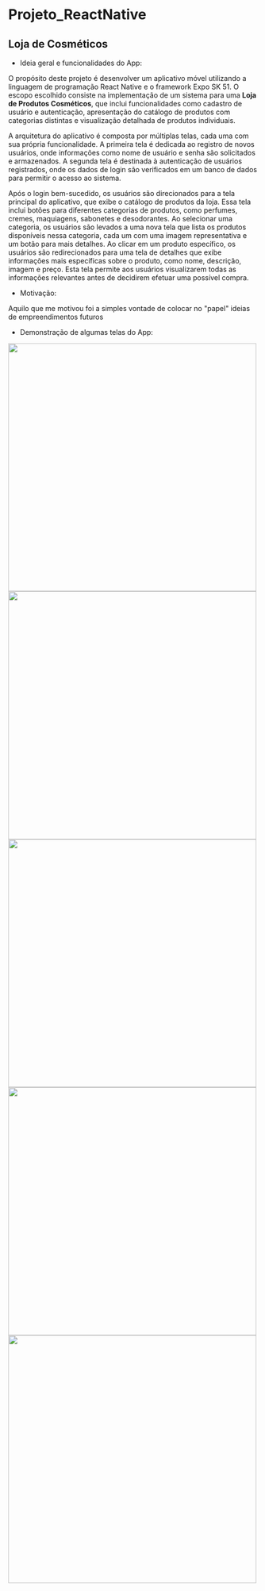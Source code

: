 # Projeto_ReactNative
## Loja de Cosméticos

- Ideia geral e funcionalidades do App:

O propósito deste projeto é desenvolver um aplicativo móvel utilizando a linguagem de programação React Native e o framework Expo SK 51. O escopo escolhido consiste na implementação de um sistema para uma **Loja de Produtos Cosméticos**, que inclui funcionalidades como cadastro de usuário e autenticação, apresentação do catálogo de produtos com categorias distintas e visualização detalhada de produtos individuais.

A arquitetura do aplicativo é composta por múltiplas telas, cada uma com sua própria funcionalidade. A primeira tela é dedicada ao registro de novos usuários, onde informações como nome de usuário e senha são solicitados e armazenados. 
A segunda tela é destinada à autenticação de usuários registrados, onde os dados de login são verificados em um banco de dados para permitir o acesso ao sistema.

Após o login bem-sucedido, os usuários são direcionados para a tela principal do aplicativo, que exibe o catálogo de produtos da loja. Essa tela inclui botões para diferentes categorias de produtos, como perfumes, cremes, maquiagens, sabonetes e desodorantes. Ao selecionar uma categoria, os usuários são levados a uma nova tela que lista os produtos disponíveis nessa categoria, cada um com uma imagem representativa e um botão para mais detalhes.
Ao clicar em um produto específico, os usuários são redirecionados para uma tela de detalhes que exibe informações mais específicas sobre o produto, como nome, descrição, imagem e preço. Esta tela permite aos usuários visualizarem todas as informações relevantes antes de decidirem efetuar uma possível compra.

- Motivação:

Aquilo que me motivou foi a simples vontade de colocar no "papel" ideias de empreendimentos futuros

- Demonstração de algumas telas do App:

<image src = "./tela_cadastro.png" height="500">

<image src = "./tela_login.png" height="500">

<image src = "./tela_catalogo.png" height="500">

<image src = "./tela_perfume.png" height="500">

<image src = "./tela_detalhe.png" height="500">
